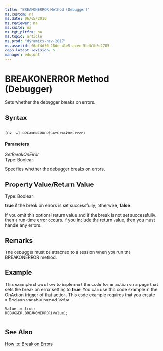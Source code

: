 ```yaml
---
title: "BREAKONERROR Method (Debugger)"
ms.custom: na
ms.date: 06/05/2016
ms.reviewer: na
ms.suite: na
ms.tgt_pltfrm: na
ms.topic: article
ms.prod: "dynamics-nav-2017"
ms.assetid: 06af4d30-28de-43e5-acee-5bdb1b3c2785
caps.latest.revision: 5
manager: edupont
---
```

# BREAKONERROR Method (Debugger)
Sets whether the debugger breaks on errors.  
  
## Syntax  
  
```  
  
[Ok :=] BREAKONERROR(SetBreakOnError)  
```  
  
#### Parameters  
 *SetBreakOnError*  
 Type: Boolean  
  
 Specifies whether the debugger breaks on errors.  
  
## Property Value/Return Value  
 Type: Boolean  
  
 **true** if the break on errors is set successfully; otherwise, **false**.  
  
 If you omit this optional return value and if the break is not set successfully, then a run-time error occurs. If you include the return value, then you must handle any errors.  
  
## Remarks  
 The debugger must be attached to a session when you run the BREAKONERROR method.  
  
## Example  
 This example shows how to implement the code for an action on a page that sets the break on error setting to **true**. You can use this code example in the OnAction trigger of that action. This code example requires that you create a Boolean variable named *Value*.  
  
```  
Value := true;  
DEBUGGER.BREAKONERROR(Value);  
  
```  
  
## See Also  
 [How to: Break on Errors](How-to--Break-on-Errors.md)